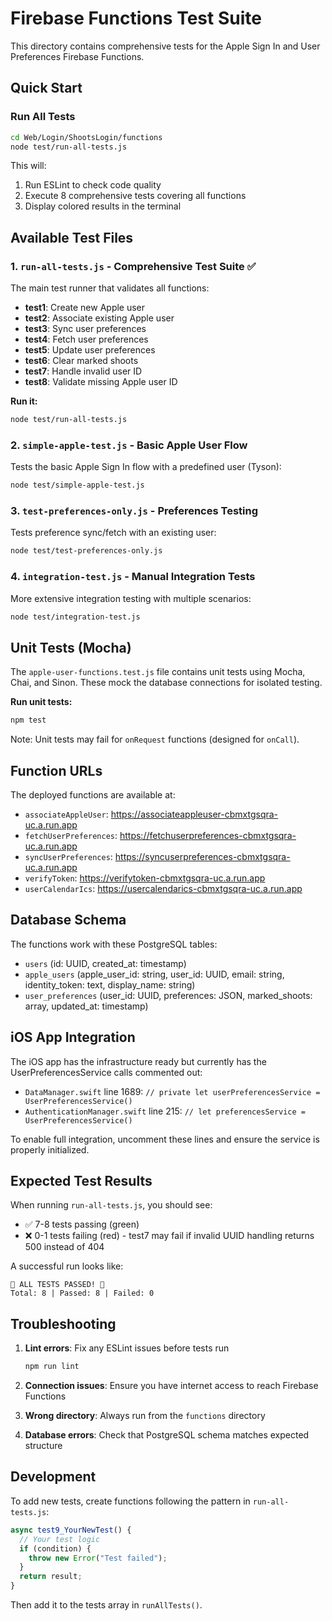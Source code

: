 # Firebase Functions Test Suite

This directory contains comprehensive tests for the Apple Sign In and User Preferences Firebase Functions.

## Quick Start

### Run All Tests
```bash
cd Web/Login/ShootsLogin/functions
node test/run-all-tests.js
```

This will:
1. Run ESLint to check code quality
2. Execute 8 comprehensive tests covering all functions
3. Display colored results in the terminal

## Available Test Files

### 1. `run-all-tests.js` - Comprehensive Test Suite ✅
The main test runner that validates all functions:
- **test1**: Create new Apple user
- **test2**: Associate existing Apple user  
- **test3**: Sync user preferences
- **test4**: Fetch user preferences
- **test5**: Update user preferences
- **test6**: Clear marked shoots
- **test7**: Handle invalid user ID
- **test8**: Validate missing Apple user ID

**Run it:**
```bash
node test/run-all-tests.js
```

### 2. `simple-apple-test.js` - Basic Apple User Flow
Tests the basic Apple Sign In flow with a predefined user (Tyson):
```bash
node test/simple-apple-test.js
```

### 3. `test-preferences-only.js` - Preferences Testing
Tests preference sync/fetch with an existing user:
```bash
node test/test-preferences-only.js
```

### 4. `integration-test.js` - Manual Integration Tests
More extensive integration testing with multiple scenarios:
```bash
node test/integration-test.js
```

## Unit Tests (Mocha)

The `apple-user-functions.test.js` file contains unit tests using Mocha, Chai, and Sinon.
These mock the database connections for isolated testing.

**Run unit tests:**
```bash
npm test
```

Note: Unit tests may fail for `onRequest` functions (designed for `onCall`).

## Function URLs

The deployed functions are available at:
- `associateAppleUser`: https://associateappleuser-cbmxtgsqra-uc.a.run.app
- `fetchUserPreferences`: https://fetchuserpreferences-cbmxtgsqra-uc.a.run.app
- `syncUserPreferences`: https://syncuserpreferences-cbmxtgsqra-uc.a.run.app
- `verifyToken`: https://verifytoken-cbmxtgsqra-uc.a.run.app
- `userCalendarIcs`: https://usercalendarics-cbmxtgsqra-uc.a.run.app

## Database Schema

The functions work with these PostgreSQL tables:
- `users` (id: UUID, created_at: timestamp)
- `apple_users` (apple_user_id: string, user_id: UUID, email: string, identity_token: text, display_name: string)
- `user_preferences` (user_id: UUID, preferences: JSON, marked_shoots: array, updated_at: timestamp)

## iOS App Integration

The iOS app has the infrastructure ready but currently has the UserPreferencesService calls commented out:
- `DataManager.swift` line 1689: `// private let userPreferencesService = UserPreferencesService()`
- `AuthenticationManager.swift` line 215: `// let preferencesService = UserPreferencesService()`

To enable full integration, uncomment these lines and ensure the service is properly initialized.

## Expected Test Results

When running `run-all-tests.js`, you should see:
- ✅ 7-8 tests passing (green)
- ❌ 0-1 tests failing (red) - test7 may fail if invalid UUID handling returns 500 instead of 404

A successful run looks like:
```
🎉 ALL TESTS PASSED! 🎉
Total: 8 | Passed: 8 | Failed: 0
```

## Troubleshooting

1. **Lint errors**: Fix any ESLint issues before tests run
   ```bash
   npm run lint
   ```

2. **Connection issues**: Ensure you have internet access to reach Firebase Functions

3. **Wrong directory**: Always run from the `functions` directory

4. **Database errors**: Check that PostgreSQL schema matches expected structure

## Development

To add new tests, create functions following the pattern in `run-all-tests.js`:
```javascript
async test9_YourNewTest() {
  // Your test logic
  if (condition) {
    throw new Error("Test failed");
  }
  return result;
}
```

Then add it to the tests array in `runAllTests()`.